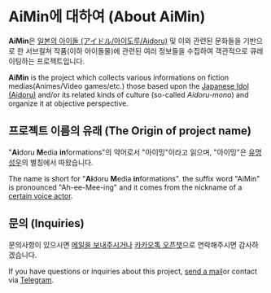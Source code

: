 # AiMin에 대하여 (About AiMin)
**AiMin**은 [일본의 아이돌 (アイドル/아이도루/Aidoru)](https://ko.wikipedia.org/wiki/%EC%9D%BC%EB%B3%B8%EC%9D%98_%EC%95%84%EC%9D%B4%EB%8F%8C) 및 이와 관련된 문화들을 기반으로 한 서브컬쳐 작품(이하 아이돌물)에 관련된 여러 정보들을 수집하여 객관적으로 큐레이팅하는 프로젝트입니다.

**AiMin** is the project which collects various informations on fiction medias(Animes/Video games/etc.) those based upon the [Japanese Idol (Aidoru)](https://en.wikipedia.org/wiki/Japanese_idol) and/or its related kinds of culture (so-called _Aidoru-mono_) and organize it at objective perspective.

## 프로젝트 이름의 유래 (The Origin of project name)
"**Ai**doru **M**edia **in**formations"의 약어로서 "아이밍"이라고 읽으며, "아이밍"은 [유명 성우](https://staff.onnada.com/cv/2153)의 별칭에서 따왔습니다.

The name is short for "**Ai**doru **M**edia **in**formations". the suffix word "AiMin" is pronounced "Ah-ee-Mee-ing" and it comes from the nickname of a [certain voice actor](https://myanimelist.net/people/14519/Aimi_Terakawa).

## 문의 (Inquiries)
문의사항이 있으시면 [메일을 보내주시거나](mailto:hayasaka@rina.pe.kr) [카카오톡 오픈챗](https://open.kakao.com/me/Hayasaka_Rina)으로 연락해주시면 감사하겠습니다.

If you have questions or inquiries about this project, [send a mail](mailto:hayasaka@rina.pe.kr)or contact via [Telegram](https://t.me/senarin).
